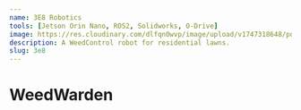 ```yaml
---
name: 3E8 Robotics
tools: [Jetson Orin Nano, ROS2, Solidworks, O-Drive]
image: https://res.cloudinary.com/dlfqn0wvp/image/upload/v1747318648/portfolio-site/WeedWarden/robot_2_vtzsey.jpg
description: A WeedControl robot for residential lawns.
slug: 3e8
---
```


# WeedWarden